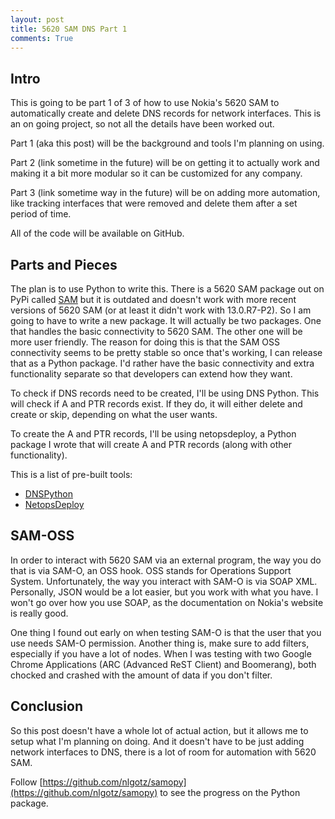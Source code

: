 ```yaml
---
layout: post
title: 5620 SAM DNS Part 1
comments: True
---
```


Intro
-----

This is going to be part 1 of 3 of how to use Nokia's 5620 SAM to automatically create and delete DNS records for network interfaces. This is an on going project, so not all the details have been worked out.

Part 1 (aka this post) will be the background and tools I'm planning on using.

Part 2 (link sometime in the future) will be on getting it to actually work and making it a bit more modular so it can be customized for any company.

Part 3 (link sometime way in the future) will be on adding more automation, like tracking interfaces that were removed and delete them after a set period of time.

All of the code will be available on GitHub.

Parts and Pieces
----------------

The plan is to use Python to write this. There is a 5620 SAM package out on PyPi called [SAM](https://pypi.python.org/pypi/sam) but it is outdated and doesn't work with more recent versions of 5620 SAM (or at least it didn't work with 13.0.R7-P2). So I am going to have to write a new package. It will actually be two packages. One that handles the basic connectivity to 5620 SAM. The other one will be more user friendly. The reason for doing this is that the SAM OSS connectivity seems to be pretty stable so once that's working, I can release that as a Python package. I'd rather have the basic connectivity and extra functionality separate so that developers can extend how they want.

To check if DNS records need to be created, I'll be using DNS Python. This will check if A and PTR records exist. If they do, it will either delete and create or skip, depending on what the user wants.

To create the A and PTR records, I'll be using netopsdeploy, a Python package I wrote that will create A and PTR records (along with other functionality).

This is a list of pre-built tools:
- [DNSPython](http://www.dnspython.org/)
- [NetopsDeploy](https://github.com/nlgotz/netopsdeploy)


SAM-OSS
-------

In order to interact with 5620 SAM via an external program, the way you do that is via SAM-O, an OSS hook. OSS stands for Operations Support System. Unfortunately, the way you interact with SAM-O is via SOAP XML. Personally, JSON would be a lot easier, but you work with what you have. I won't go over how you use SOAP, as the documentation on Nokia's website is really good.

One thing I found out early on when testing SAM-O is that the user that you use needs SAM-O permission. Another thing is, make sure to add filters, especially if you have a lot of nodes. When I was testing with two Google Chrome Applications (ARC (Advanced ReST Client) and Boomerang), both chocked and crashed with the amount of data if you don't filter.

Conclusion
----------

So this post doesn't have a whole lot of actual action, but it allows me to setup what I'm planning on doing. And it doesn't have to be just adding network interfaces to DNS, there is a lot of room for automation with 5620 SAM.

Follow [https://github.com/nlgotz/samopy](https://github.com/nlgotz/samopy) to see the progress on the Python package.
